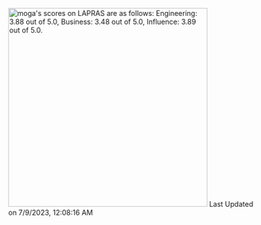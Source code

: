 <!--START_SECTION:lapras-card-->
<p ><a href="https://lapras.com/public/moga" target="_blank" rel="noopener noreferrer"><img alt="moga's scores on LAPRAS are as follows: Engineering: 3.88 out of 5.0, Business: 3.48 out of 5.0, Influence: 3.89 out of 5.0." src="https://lapras-card-generator.vercel.app/api/svg?e=3.88&b=3.48&i=3.89&b1=%23767676&b2=%23e1e1e1&i1=%23888888&i2=%23cccccc&l=en" width="400" ></a>  
Last Updated on 7/9/2023, 12:08:16 AM</p>
<!--END_SECTION:lapras-card-->

<!-- <a href="https://github.com/anuraghazra/github-readme-stats">
  <img align="left" src="https://github-readme-stats.vercel.app/api?username=mogaming217&show_icons=true&count_private=true" />
</a>
 -->
